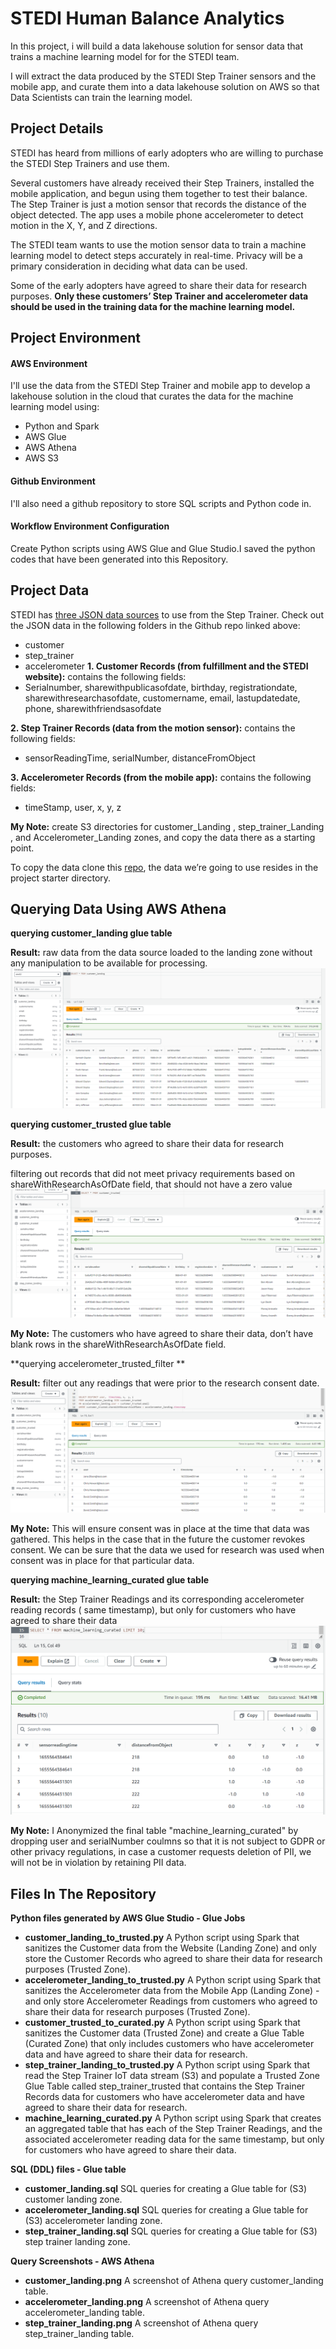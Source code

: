 # STEDI Human Balance Analytics

In this project, i will build a data lakehouse solution for sensor data that trains a machine learning model for for the STEDI team.

I will extract the data produced by the STEDI Step Trainer sensors and the mobile app, and curate them into a data lakehouse solution on AWS so that Data Scientists can train the learning model.



## Project Details
STEDI has heard from millions of early adopters who are willing to purchase the STEDI Step Trainers and use them.

Several customers have already received their Step Trainers, installed the mobile application, and begun using them together to test their balance. The Step Trainer is just a motion sensor that records the distance of the object detected. The app uses a mobile phone accelerometer to detect motion in the X, Y, and Z directions.

The STEDI team wants to use the motion sensor data to train a machine learning model to detect steps accurately in real-time. Privacy will be a primary consideration in deciding what data can be used.

Some of the early adopters have agreed to share their data for research purposes. **Only these customers’ Step Trainer and accelerometer data should be used in the training data for the machine learning model.**

## Project Environment
#### AWS Environment

I'll use the data from the STEDI Step Trainer and mobile app to develop a lakehouse solution in the cloud that curates the data for the machine learning model using:

- Python and Spark
- AWS Glue
- AWS Athena
- AWS S3

#### Github Environment
I'll also need a github repository to store SQL scripts and Python code in.

#### Workflow Environment Configuration
Create Python scripts using AWS Glue and Glue Studio.I saved the python codes that have been generated into this Repository.
## Project Data
STEDI has [three JSON data sources](https://github.com/udacity/nd027-Data-Engineering-Data-Lakes-AWS-Exercises/tree/main/project/starter "Project's Data") to use from the Step Trainer. Check out the JSON data in the following folders in the Github repo linked above:
- customer
- step_trainer
- accelerometer
**1. Customer Records (from fulfillment and the STEDI website):**
contains the following fields:
- Serialnumber, sharewithpublicasofdate, birthday, registrationdate, sharewithresearchasofdate, customername, email, lastupdatedate, phone, sharewithfriendsasofdate

**2. Step Trainer Records (data from the motion sensor):**
contains the following fields:
- sensorReadingTime, serialNumber, distanceFromObject

**3. Accelerometer Records (from the mobile app):**
contains the following fields:
- timeStamp, user, x, y, z

**My Note:** create S3 directories for customer_Landing , step_trainer_Landing , and Accelerometer_Landing  zones, and copy the data there as a starting point.

To copy the data clone this [repo](https://github.com/udacity/nd027-Data-Engineering-Data-Lakes-AWS-Exercises/ "Project's Data"), the data we’re going to use resides in the project starter directory.




## Querying Data Using AWS Athena
**querying customer_landing glue table**

**Result:** raw data from the data source loaded to the landing zone without any manipulation to be available for processing.
![customer_landing](./query_screenshots/customer_landing.png)

**querying customer_trusted glue table**

**Result:** the customers who agreed to share their data for research purposes.

filtering out records that did not meet privacy requirements based on shareWithResearchAsOfDate field, that should not have a zero value
![customer_trusted](./query_screenshots/customer_trusted.png)

**My Note:** The customers who have agreed to share their data, don’t have blank rows in the shareWithResearchAsOfDate field.

**querying accelerometer_trusted_filter **

**Result:** filter out any readings that were prior to the research consent date. 
![machine_learning_curated](./query_screenshots/accelerometer_trusted_filter.png)

**My Note:** This will ensure consent was in place at the time that data was gathered. This helps in the case that in the future the customer revokes consent. We can be sure that the data we used for research was used when consent was in place for that particular data.


**querying machine_learning_curated glue table**

**Result:** the Step Trainer Readings and its corresponding accelerometer reading records ( same timestamp), but only for customers who have agreed to share their data
![machine_learning_curated](./query_screenshots/machine_learning_curated.png)

**My Note:** I Anonymized the final table "machine_learning_curated" by dropping  user and serialNumber coulmns so that it is not subject to GDPR or other privacy regulations, in case a customer requests deletion of PII, we will not be in violation by retaining PII data.



## Files In The Repository
**Python files generated by AWS Glue Studio - Glue Jobs** 

- **customer_landing_to_trusted.py** A Python script using Spark that sanitizes the Customer data from the Website (Landing Zone) and only store the Customer Records who agreed to share their data for research purposes (Trusted Zone). 
- **accelerometer_landing_to_trusted.py** A Python script using Spark that sanitizes the Accelerometer data from the Mobile App (Landing Zone) - and only store Accelerometer Readings from customers who agreed to share their data for research purposes (Trusted Zone).
- **customer_trusted_to_curated.py** A Python script using Spark that sanitizes the Customer data (Trusted Zone) and create a Glue Table (Curated Zone) that only includes customers who have accelerometer data and have agreed to share their data for research.
- **step_trainer_landing_to_trusted.py** A Python script using Spark that read the Step Trainer IoT data stream (S3) and populate a Trusted Zone Glue Table called step_trainer_trusted that contains the Step Trainer Records data for customers who have accelerometer data and have agreed to share their data for research.
- **machine_learning_curated.py** A Python script using Spark that creates an aggregated table that has each of the Step Trainer Readings, and the associated accelerometer reading data for the same timestamp, but only for customers who have agreed to share their data.

**SQL (DDL) files - Glue table**
- **customer_landing.sql** SQL queries for creating a Glue table for (S3) customer landing zone.
- **accelerometer_landing.sql** SQL queries for creating a Glue table for (S3) accelerometer landing zone.
- **step_trainer_landing.sql** SQL queries for creating a Glue table for (S3) step trainer landing zone.

**Query Screenshots - AWS Athena**
- **customer_landing.png** A screenshot of Athena query customer_landing table.
- **accelerometer_landing.png** A screenshot of Athena query accelerometer_landing table.
- **step_trainer_landing.png** A screenshot of Athena query step_trainer_landing table.

